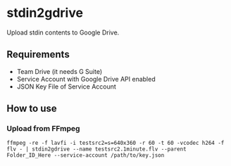 # stdin2gdrive

Upload stdin contents to Google Drive.


## Requirements

- Team Drive (it needs G Suite)
- Service Account with Google Drive API enabled
- JSON Key File of Service Account

## How to use

### Upload from FFmpeg

```
ffmpeg -re -f lavfi -i testsrc2=s=640x360 -r 60 -t 60 -vcodec h264 -f flv - | stdin2gdrive --name testsrc2.1minute.flv --parent Folder_ID_Here --service-account /path/to/key.json
```
